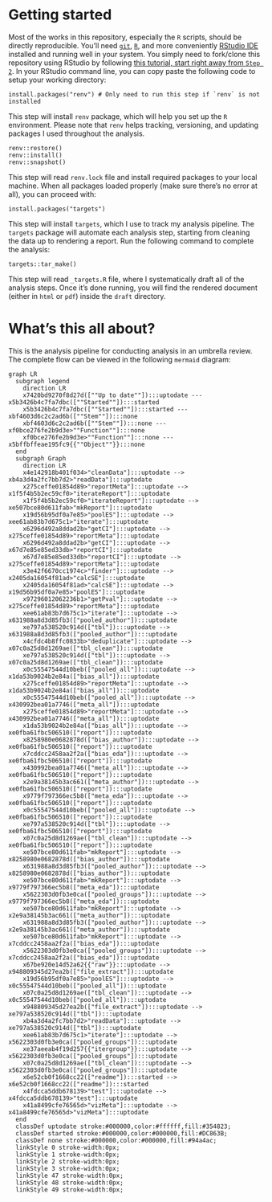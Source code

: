 
# Getting started

Most of the works in this repository, especially the `R` scripts, should
be directly reproducible. You’ll need
[`git`](https://git-scm.com/downloads),
[`R`](https://www.r-project.org/), and more conveniently [RStudio
IDE](https://posit.co/downloads/) installed and running well in your
system. You simply need to fork/clone this repository using RStudio by
following [this tutorial, start right away from
`Step 2`](https://book.cds101.com/using-rstudio-server-to-clone-a-github-repo-as-a-new-project.html#step---2).
In your RStudio command line, you can copy paste the following code to
setup your working directory:

    install.packages("renv") # Only need to run this step if `renv` is not installed

This step will install `renv` package, which will help you set up the
`R` environment. Please note that `renv` helps tracking, versioning, and
updating packages I used throughout the analysis.

    renv::restore()
    renv::install()
    renv::snapshot()

This step will read `renv.lock` file and install required packages to
your local machine. When all packages loaded properly (make sure there’s
no error at all), you can proceed with:

    install.packages("targets")

This step will install `targets`, which I use to track my analysis
pipeline. The `targets` package will automate each analysis step,
starting from cleaning the data up to rendering a report. Run the
following command to complete the analysis:

    targets::tar_make()

This step will read `_targets.R` file, where I systematically draft all
of the analysis steps. Once it’s done running, you will find the
rendered document (either in `html` or `pdf`) inside the `draft`
directory.

# What’s this all about?

This is the analysis pipeline for conducting analysis in an umbrella
review. The complete flow can be viewed in the following `mermaid`
diagram:

``` mermaid
graph LR
  subgraph legend
    direction LR
    x7420bd9270f8d27d([""Up to date""]):::uptodate --- x5b3426b4c7fa7dbc([""Started""]):::started
    x5b3426b4c7fa7dbc([""Started""]):::started --- xbf4603d6c2c2ad6b([""Stem""]):::none
    xbf4603d6c2c2ad6b([""Stem""]):::none --- xf0bce276fe2b9d3e>""Function""]:::none
    xf0bce276fe2b9d3e>""Function""]:::none --- x5bffbffeae195fc9{{""Object""}}:::none
  end
  subgraph Graph
    direction LR
    x4e142918b401f034>"cleanData"]:::uptodate --> xb4a3d4a2fc7bb7d2>"readData"]:::uptodate
    x275ceffe01854d89>"reportMeta"]:::uptodate --> x1f5f4b5b2ec59cf0>"iterateReport"]:::uptodate
    x1f5f4b5b2ec59cf0>"iterateReport"]:::uptodate --> xe507bce80d611fab>"mkReport"]:::uptodate
    x19d56b95df0a7e85>"poolES"]:::uptodate --> xee61ab83b7d675c1>"iterate"]:::uptodate
    x6296d492a8ddad2b>"getCI"]:::uptodate --> x275ceffe01854d89>"reportMeta"]:::uptodate
    x6296d492a8ddad2b>"getCI"]:::uptodate --> x67d7e85e85ed33db>"reportCI"]:::uptodate
    x67d7e85e85ed33db>"reportCI"]:::uptodate --> x275ceffe01854d89>"reportMeta"]:::uptodate
    x3e42f6670cc1974c>"finder"]:::uptodate --> x2405da16054f81ad>"calcSE"]:::uptodate
    x2405da16054f81ad>"calcSE"]:::uptodate --> x19d56b95df0a7e85>"poolES"]:::uptodate
    x97296012062236b1>"getPval"]:::uptodate --> x275ceffe01854d89>"reportMeta"]:::uptodate
    xee61ab83b7d675c1>"iterate"]:::uptodate --> x631988a8d3d85fb3(["pooled_author"]):::uptodate
    xe797a538520c914d(["tbl"]):::uptodate --> x631988a8d3d85fb3(["pooled_author"]):::uptodate
    x4cfdc4b8ffc0833b>"deduplicate"]:::uptodate --> x07c0a25d8d1269ae(["tbl_clean"]):::uptodate
    xe797a538520c914d(["tbl"]):::uptodate --> x07c0a25d8d1269ae(["tbl_clean"]):::uptodate
    x0c55547544d10beb(["pooled_all"]):::uptodate --> x1da53b9024b2e84a(["bias_all"]):::uptodate
    x275ceffe01854d89>"reportMeta"]:::uptodate --> x1da53b9024b2e84a(["bias_all"]):::uptodate
    x0c55547544d10beb(["pooled_all"]):::uptodate --> x430992bea01a7746(["meta_all"]):::uptodate
    x275ceffe01854d89>"reportMeta"]:::uptodate --> x430992bea01a7746(["meta_all"]):::uptodate
    x1da53b9024b2e84a(["bias_all"]):::uptodate --> xe0fba61fbc506510(["report"]):::uptodate
    x8258980e0682878d(["bias_author"]):::uptodate --> xe0fba61fbc506510(["report"]):::uptodate
    x7cddcc2458aa2f2a(["bias_eda"]):::uptodate --> xe0fba61fbc506510(["report"]):::uptodate
    x430992bea01a7746(["meta_all"]):::uptodate --> xe0fba61fbc506510(["report"]):::uptodate
    x2e9a38145b3ac661(["meta_author"]):::uptodate --> xe0fba61fbc506510(["report"]):::uptodate
    x9779f797366ec5b8(["meta_eda"]):::uptodate --> xe0fba61fbc506510(["report"]):::uptodate
    x0c55547544d10beb(["pooled_all"]):::uptodate --> xe0fba61fbc506510(["report"]):::uptodate
    xe797a538520c914d(["tbl"]):::uptodate --> xe0fba61fbc506510(["report"]):::uptodate
    x07c0a25d8d1269ae(["tbl_clean"]):::uptodate --> xe0fba61fbc506510(["report"]):::uptodate
    xe507bce80d611fab>"mkReport"]:::uptodate --> x8258980e0682878d(["bias_author"]):::uptodate
    x631988a8d3d85fb3(["pooled_author"]):::uptodate --> x8258980e0682878d(["bias_author"]):::uptodate
    xe507bce80d611fab>"mkReport"]:::uptodate --> x9779f797366ec5b8(["meta_eda"]):::uptodate
    x5622303d0fb3e0ca(["pooled_groups"]):::uptodate --> x9779f797366ec5b8(["meta_eda"]):::uptodate
    xe507bce80d611fab>"mkReport"]:::uptodate --> x2e9a38145b3ac661(["meta_author"]):::uptodate
    x631988a8d3d85fb3(["pooled_author"]):::uptodate --> x2e9a38145b3ac661(["meta_author"]):::uptodate
    xe507bce80d611fab>"mkReport"]:::uptodate --> x7cddcc2458aa2f2a(["bias_eda"]):::uptodate
    x5622303d0fb3e0ca(["pooled_groups"]):::uptodate --> x7cddcc2458aa2f2a(["bias_eda"]):::uptodate
    x67be920e14d52a62{{"raw"}}:::uptodate --> x948809345d27ea2b(["file_extract"]):::uptodate
    x19d56b95df0a7e85>"poolES"]:::uptodate --> x0c55547544d10beb(["pooled_all"]):::uptodate
    x07c0a25d8d1269ae(["tbl_clean"]):::uptodate --> x0c55547544d10beb(["pooled_all"]):::uptodate
    x948809345d27ea2b(["file_extract"]):::uptodate --> xe797a538520c914d(["tbl"]):::uptodate
    xb4a3d4a2fc7bb7d2>"readData"]:::uptodate --> xe797a538520c914d(["tbl"]):::uptodate
    xee61ab83b7d675c1>"iterate"]:::uptodate --> x5622303d0fb3e0ca(["pooled_groups"]):::uptodate
    xe37aeeab4f19d257{{"itergroup"}}:::uptodate --> x5622303d0fb3e0ca(["pooled_groups"]):::uptodate
    x07c0a25d8d1269ae(["tbl_clean"]):::uptodate --> x5622303d0fb3e0ca(["pooled_groups"]):::uptodate
    x6e52cb0f1668cc22(["readme"]):::started --> x6e52cb0f1668cc22(["readme"]):::started
    x4fdcca5ddb678139>"test"]:::uptodate --> x4fdcca5ddb678139>"test"]:::uptodate
    x41a8499cfe76565d>"vizMeta"]:::uptodate --> x41a8499cfe76565d>"vizMeta"]:::uptodate
  end
  classDef uptodate stroke:#000000,color:#ffffff,fill:#354823;
  classDef started stroke:#000000,color:#000000,fill:#DC863B;
  classDef none stroke:#000000,color:#000000,fill:#94a4ac;
  linkStyle 0 stroke-width:0px;
  linkStyle 1 stroke-width:0px;
  linkStyle 2 stroke-width:0px;
  linkStyle 3 stroke-width:0px;
  linkStyle 47 stroke-width:0px;
  linkStyle 48 stroke-width:0px;
  linkStyle 49 stroke-width:0px;
```
